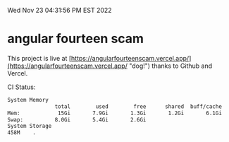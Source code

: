 Wed Nov 23 04:31:56 PM EST 2022

# angular fourteen scam


This project is live at [https://angularfourteenscam.vercel.app/](https://angularfourteenscam.vercel.app/ "dog!") thanks to Github and Vercel.

CI Status: 

```bash
System Memory
               total        used        free      shared  buff/cache   available
Mem:            15Gi       7.9Gi       1.3Gi       1.2Gi       6.1Gi       5.9Gi
Swap:          8.0Gi       5.4Gi       2.6Gi
System Storage
458M	.

